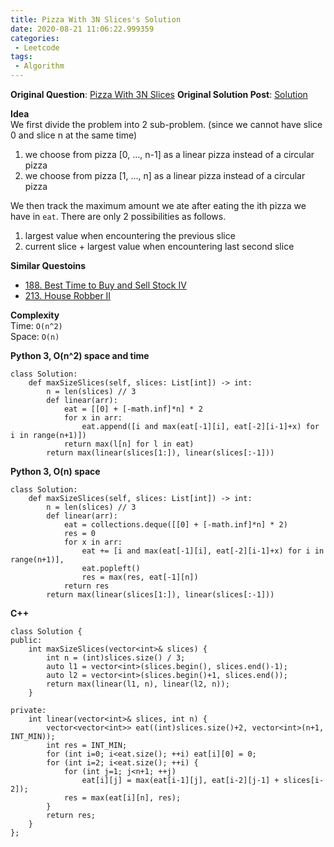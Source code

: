 ```yaml
---
title: Pizza With 3N Slices's Solution
date: 2020-08-21 11:06:22.999359
categories:
 - Leetcode
tags:
 - Algorithm
---
```


**Original Question**: [Pizza With 3N Slices](https://leetcode.com/problems/pizza-with-3n-slices)
**Original Solution Post**: [Solution](https://leetcode.com/problems/pizza-with-3n-slices/discuss/546442/PythonC%2B%2B-O(n)-space-Easy-DP-with-explanation)

**Idea**<br>
We first divide the problem into 2 sub-problem. (since we cannot have slice 0 and slice n at the same time)




1. we choose from pizza [0, ..., n-1] as a linear pizza instead of a circular pizza
1. we choose from pizza [1, ..., n] as a linear pizza instead of a circular pizza



We then track the maximum amount we ate after eating the ith pizza we have in `eat`. There are only 2 possibilities as follows.




1. largest value when encountering the previous slice
1. current slice + largest value when encountering last second slice



**Similar Questoins**




- [188. Best Time to Buy and Sell Stock IV](http://https://leetcode.com/problems/best-time-to-buy-and-sell-stock-iv/)
- [213. House Robber II](http://https://leetcode.com/problems/house-robber-ii/)



**Complexity**<br>
Time: `O(n^2)`<br>
Space: `O(n)`




**Python 3, O(n^2) space and time**




```
class Solution:
    def maxSizeSlices(self, slices: List[int]) -> int:
        n = len(slices) // 3
        def linear(arr):
            eat = [[0] + [-math.inf]*n] * 2
            for x in arr:
                eat.append([i and max(eat[-1][i], eat[-2][i-1]+x) for i in range(n+1)])
            return max(l[n] for l in eat)
        return max(linear(slices[1:]), linear(slices[:-1]))

```



**Python 3, O(n) space**




```
class Solution:
    def maxSizeSlices(self, slices: List[int]) -> int:
        n = len(slices) // 3
        def linear(arr):
            eat = collections.deque([[0] + [-math.inf]*n] * 2)
            res = 0
            for x in arr:
                eat += [i and max(eat[-1][i], eat[-2][i-1]+x) for i in range(n+1)],
                eat.popleft()
                res = max(res, eat[-1][n])
            return res
        return max(linear(slices[1:]), linear(slices[:-1]))

```



**C++**




```
class Solution {
public:
    int maxSizeSlices(vector<int>& slices) {
        int n = (int)slices.size() / 3;
        auto l1 = vector<int>(slices.begin(), slices.end()-1);
        auto l2 = vector<int>(slices.begin()+1, slices.end());
        return max(linear(l1, n), linear(l2, n));
    }
    
private:
    int linear(vector<int>& slices, int n) {
        vector<vector<int>> eat((int)slices.size()+2, vector<int>(n+1, INT_MIN));
        int res = INT_MIN;
        for (int i=0; i<eat.size(); ++i) eat[i][0] = 0;
        for (int i=2; i<eat.size(); ++i) {
            for (int j=1; j<n+1; ++j)
                eat[i][j] = max(eat[i-1][j], eat[i-2][j-1] + slices[i-2]);
            res = max(eat[i][n], res);
        }
        return res;
    }
};

```


